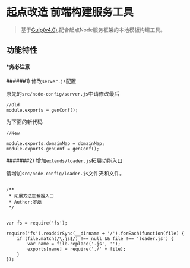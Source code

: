 # 起点改造 前端构建服务工具

> 基于[Gulp(v4.0)](https://github.com/gulpjs/gulp/tree/4.0),配合起点Node服务框架的本地模板构建工具。

## 功能特性


#### *务必注意

######1) 修改`server.js`配置

原先的`src/node-config/server.js`中请修改最后

```
//Old
module.exports = genConf();
```
为下面的新代码

```
//New

module.exports.domainMap = domainMap;
module.exports.genConf = genConf();

```

#######2) 增加`extends/loader.js`拓展功能入口

请增加`src/node-config/loader.js`文件夹和文件。


```

/**
 * 拓展方法加载器入口
 * Author:罗磊
 */


var fs = require('fs');

require('fs').readdirSync(__dirname + '/').forEach(function(file) {
    if (file.match(/\.js$/) !== null && file !== 'loader.js') {
        var name = file.replace('.js', '');
        exports[name] = require('./' + file);
    }
});


```
